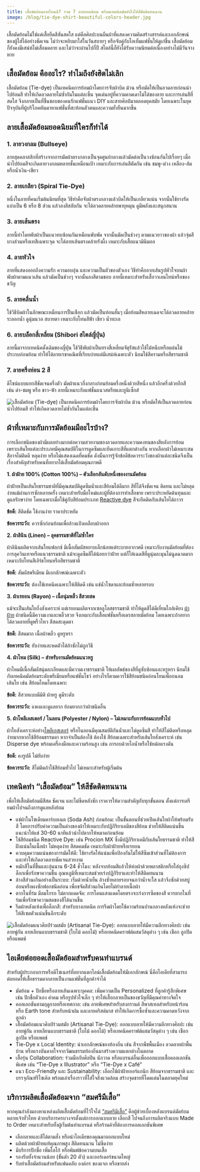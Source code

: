 ```yaml
---
title: เสื้อมัดย้อมลายไหนดี? รวม 7 ลายยอดนิยม พร้อมเทคนิคมัดยังไงให้สีชัดติดทนนาน
image: /blog/tie-dye-shirt-beautiful-colors-header.jpg
---
```


เสื้อมัดย้อมไม่ใช่แค่เสื้อยืดสีสันสดใส แต่คือศิลปะบนผืนผ้าที่แสดงความคิดสร้างสรรค์และเอกลักษณ์ของผู้ใส่ได้อย่างชัดเจน ไม่ว่าจะหยิบมาใส่ในวันสบายๆ หรือจับคู่กับไอเท็มแฟชั่นให้ดูเก๋ขึ้น เสื้อมัดย้อมก็ยังคงมีเสน่ห์ไม่เสื่อมคลาย และไม่ว่าจะผ่านไปกี่ปี สไตล์นี้ก็ยังได้รับความนิยมต่อเนื่องอย่างไม่มีวันจางหาย

## เสื้อมัดย้อม คืออะไร? ทำไมถึงยังฮิตไม่เลิก

เสื้อมัดย้อม (Tie-dye) เป็นเทคนิคการย้อมผ้าโดยการจับผ้าบิด ม้วน หรือมัดให้เป็นลวดลายก่อนนำไปย้อมสี ทำให้เกิดลวดลายไม่ซ้ำกันในแต่ละชิ้น จุดเด่นอยู่ที่ความคาดเดาไม่ได้ของลาย และการเล่นสีที่สดใส จึงกลายเป็นที่ชื่นชอบของคนรักแฟชั่นแนว DIY และสายศิลป์มาตลอดยุคสมัย โดยเฉพาะในยุคปัจจุบันที่ผู้บริโภคหันมาหาแฟชั่นที่สะท้อนตัวตนและความยั่งยืนมากขึ้น

## ลายเสื้อมัดย้อมยอดนิยมที่ใครก็ทำได้

### 1. ลายวงกลม (Bullseye)

ลายสุดคลาสสิกที่สร้างจากการมัดผ้าตรงกลางเป็นจุดศูนย์กลางแล้วมัดต่อเป็นวงซ้อนกันไปเรื่อยๆ เมื่อนำไปย้อมสีจะเกิดลายวงกลมหลายชั้นเหมือนเป้า เหมาะกับการเล่นสีตัดกัน เช่น ชมพู-ม่วง เหลือง-ส้ม หรือน้ำเงิน-เขียว

### 2. ลายเกลียว (Spiral Tie-Dye)

หนึ่งในลายที่คนเริ่มต้นนิยมที่สุด วิธีทำคือจับผ้าตรงกลางแล้วบิดให้เป็นเกลียวแน่น จากนั้นใช้ยางรัดแบ่งเป็น 6 หรือ 8 ส่วน แล้วลงสีสลับกัน จะได้ลวดลายคล้ายพายุหมุน ดูมีพลังและสนุกสนาน

### 3. ลายเส้นตรง

ลายนี้ทำโดยพับผ้าเป็นแนวทบซ้อนกันเหมือนพับพัด จากนั้นมัดเป็นช่วงๆ ตามแนวยาวของผ้า แล้วจุ่มสีบางส่วนหรือเทสีเฉพาะจุด จะได้ลายเส้นตรงคล้ายรังผึ้ง เหมาะกับเสื้อแนวมินิมอล

### 4. ลายหัวใจ

ลายที่แสดงออกถึงความรัก ความอบอุ่น และความเป็นตัวของตัวเอง วิธีทำคือลากเส้นรูปหัวใจบนผ้า พับผ้าตามแนวเส้น แล้วมัดเป็นช่วงๆ จากนั้นลงสีตามชอบ ลายนี้เหมาะสำหรับเสื้อวาเลนไทน์หรือของขวัญ

### 5. ลายคลื่นน้ำ

ใช้วิธีบิดผ้าในลักษณะเหมือนการปั้นเชือก แล้วมัดเป็นท่อนสั้นๆ เมื่อย้อมสีหลายเฉดจะได้ลวดลายคล้ายระลอกน้ำ ดูนุ่มนวล สบายตา เหมาะกับโทนสีฟ้า เขียว น้ำทะเล

### 6. ลายบล็อกสี่เหลี่ยม (Shibori สไตล์ญี่ปุ่น)

ลายนี้มาจากเทคนิคดั้งเดิมของญี่ปุ่น ใช้วิธีพับผ้าเป็นทรงสี่เหลี่ยมจัตุรัสแล้วใช้ไม้หนีบหรือแผ่นไม้ประกบก่อนย้อม ทำให้ได้ลายเรขาคณิตที่เรียบง่ายแต่มีเสน่ห์เฉพาะตัว นิยมใช้สีครามหรือสีธรรมชาติ

### 7. ลายครึ่งท่อน 2 สี

ดีไซน์แบบแยกสีชัดเจนครึ่งตัว มัดผ้าแนวกึ่งกลางก่อนย้อมครึ่งหนึ่งด้วยสีหนึ่ง แล้วอีกครึ่งด้วยอีกสี เช่น ดำ-ชมพู หรือ ขาว-ฟ้า ลายนี้เหมาะกับแฟชั่นแนวสตรีทและยูนิเซ็กส์

![เสื้อมัดย้อม (Tie-dye) เป็นเทคนิคการย้อมผ้าโดยการจับผ้าบิด ม้วน หรือมัดให้เป็นลวดลายก่อนนำไปย้อมสี ทำให้เกิดลวดลายไม่ซ้ำกันในแต่ละชิ้น](/blog/tie-dye-shirt-beautiful-colors-1.jpg)

## ผ้าที่เหมาะกับการมัดย้อมมีอะไรบ้าง?

การเลือกชนิดของผ้ามีผลอย่างมากต่อความสวยงามของลวดลายและความคงทนของสีหลังการย้อม เพราะเส้นใยแต่ละประเภทมีคุณสมบัติในการดูดซึมและยึดเกาะสีที่แตกต่างกัน หากเลือกผ้าไม่เหมาะสม สีอาจไม่ติดดี หลุดง่าย หรือไม่แสดงเฉดที่คมชัด ดังนั้นการรู้จักข้อดีข้อควรระวังของผ้าแต่ละชนิดจึงเป็นเรื่องสำคัญสำหรับคนที่อยากได้เสื้อมัดย้อมคุณภาพดี

**1. ผ้าฝ้าย 100% (Cotton 100%) – ตัวเลือกอันดับหนึ่งของงานมัดย้อม**

ผ้าฝ้ายเป็นเส้นใยธรรมชาติที่มีคุณสมบัติดูดซึมน้ำและสีย้อมได้ดีมาก สีที่ได้จึงชัดเจน ติดทน และไม่หลุดง่ายแม้ผ่านการซักหลายครั้ง เหมาะสำหรับมือใหม่และผู้ที่ต้องการทำเสื้อขาย เพราะประหยัดต้นทุนและดูแลรักษาง่าย โดยเฉพาะเมื่อใช้คู่กับสีย้อมประเภท [Reactive dye](https://www.indafix.com/product/) สีจะยึดติดกับเส้นใยได้ถาวร

**ข้อดี:** สีติดชัด ใช้งานง่าย ราคาประหยัด

**ข้อควรระวัง:** ควรซักก่อนย้อมเพื่อล้างแป้งเคลือบผ้าออก

**2. ผ้าลินิน (Linen) – ลุคธรรมชาติที่ไม่ซ้ำใคร**

ผ้าลินินผลิตจากเส้นใยแฟลกซ์ มีเนื้อสัมผัสหยาบเล็กน้อยแต่ระบายอากาศดี เหมาะกับงานมัดย้อมที่ต้องการลุควินเทจหรือแนวธรรมชาติ แม้จะดูดซึมสีได้น้อยกว่าฝ้าย แต่ก็ให้เฉดสีที่ดูนุ่มละมุนไม่ฉูดฉาดมาก เหมาะกับโทนสีเอิร์ธโทนหรือสีธรรมชาติ

**ข้อดี:** สัมผัสพรีเมียม มีเอกลักษณ์เฉพาะตัว

**ข้อควรระวัง:** ต้องใช้เทคนิคเฉพาะให้สีติดดี เช่น แช่น้ำโซดาและย้อมซ้ำหลายรอบ

**3. ผ้าเรยอน (Rayon) – เนื้อนุ่มพลิ้ว สีสวยสด**

แม้จะเป็นเส้นใยกึ่งสังเคราะห์ แต่เรยอนผลิตจากเซลลูโลสธรรมชาติ ทำให้ดูดสีได้ดีเยี่ยมใกล้เคียง [ผ้าฝ้าย](/blog/what-is-cotton) ผ้าชนิดนี้มีความเงาและพลิ้วสวย จึงเหมาะกับเสื้อแฟชั่นหรือเดรสลายมัดย้อม โดยเฉพาะถ้าอยากได้ลวดลายที่ดูพริ้วไหว สีสดสะดุดตา

**ข้อดี:** สีสดมาก เนื้อผ้าพลิ้ว ดูหรูหรา

**ข้อควรระวัง:** ยับง่ายและหดตัวได้ถ้าซักไม่ถูกวิธี

**4. ผ้าไหม (Silk) – สำหรับงานมัดย้อมแนวหรู**

ผ้าไหมมีเนื้อสัมผัสนุ่มละเอียดและมีความเงาธรรมชาติ ให้ผลลัพธ์ของสีที่ดูซับซ้อนและหรูหรา นิยมใช้กับเทคนิคมัดย้อมระดับพรีเมียมหรือแฟชั่นโชว์ อย่างไรก็ตามควรใช้สีย้อมชนิดอ่อนโยนเพื่อถนอมเส้นใย เช่น สีย้อมไหมโดยเฉพาะ

**ข้อดี:** สีสวยแบบมีมิติ ผ้าหรู ดูมีระดับ

**ข้อควรระวัง:** แพงและดูแลยาก ย้อมยากกว่าผ้าชนิดอื่น

**5. ผ้าโพลีเอสเตอร์ / ไนลอน (Polyester / Nylon) – ไม่เหมาะกับการย้อมแบบทั่วไป**

ผ้าใยสังเคราะห์อย่าง[โพลีเอสเตอร์](/blog/what-is-polyester-fabric-used-for) หรือไนลอนมีคุณสมบัติกันน้ำและไม่ดูดซึมสี ทำให้สีไม่ติดหรือหลุดง่ายมากหากใช้สีย้อมธรรมดา หากจำเป็นต้องใช้ ต้องใช้ สีย้อมเฉพาะสำหรับเส้นใยสังเคราะห์ เช่น Disperse dye พร้อมเครื่องมือและความร้อนสูง เช่น การอบด้วยไอน้ำหรือใช้หม้อแรงดัน

**ข้อดี:** คงรูปดี ไม่ยับง่าย

**ข้อควรระวัง:** สีไม่ติดถ้าใช้สีย้อมทั่วไป ไม่เหมาะสำหรับผู้เริ่มต้น

## เทคนิคทำ “เสื้อมัดย้อม” ให้สีชัดติดทนนาน

เพื่อให้เสื้อมัดย้อมมีสีสด ชัดเจน และไม่ซีดหลังซัก เราควรให้ความสำคัญกับทุกขั้นตอน ตั้งแต่การเตรียมผ้าไปจนถึงการดูแลหลังย้อม

- แช่ผ้าในโซเดียมคาร์บอเนต (Soda Ash) ก่อนย้อม: เป็นขั้นตอนที่ช่วยเปิดเส้นใยผ้าให้พร้อมรับสี โดยการปรับค่าความเป็นด่างของผ้าให้เหมาะกับปฏิกิริยาเคมีของสีย้อม ช่วยให้สีติดแน่นขึ้น แนะนำให้แช่ 30-60 นาทีแล้วนำไปตากให้หมาดก่อนย้อม
- ใช้สีย้อมชนิด Reactive Dye: เช่น Procion MX ซึ่งมีปฏิกิริยาเคมีกับเส้นใยธรรมชาติ ทำให้สีฝังแน่นในเนื้อผ้า ไม่หลุดง่าย สีสดคมชัด เหมาะกับผ้าฝ้ายหรือเรยอน
- ควบคุมความแน่นของการมัดให้ดี: ใช้ยางรัดให้แน่นเพื่อป้องกันไม่ให้สีซึมเข้าส่วนที่ไม่ต้องการ และทำให้เกิดลวดลายชัดเจนสวยงาม
- หมักสีในที่ชื้นและอุ่นนาน 6-24 ชั่วโมง: หลังจากย้อมสีแล้วให้ห่อผ้าด้วยพลาสติกหรือใส่ถุงซิปล็อกเพื่อรักษาความชื้น อุณหภูมิที่เหมาะสมช่วยเร่งปฏิกิริยาและทำให้สีติดทนนาน
- ล้างสีส่วนเกินอย่างเป็นระบบ: เริ่มด้วยน้ำเย็น ล้างซ้ำหลายรอบจนกว่าน้ำจะใส แล้วจึงซักด้วยสบู่อ่อนหรือผงซักฟอกชนิดอ่อน เพื่อขจัดสีส่วนเกินโดยไม่ทำลายเนื้อผ้า
- ตากในที่ร่ม มีลมโกรก ไม่ตากแดดจัด: การโดนแสงแดดโดยตรงจะเร่งการซีดของสี ควรตากในที่ร่มเพื่อรักษาความสดของสีได้นานขึ้น
- รีดผ้าหลังแห้งเพื่อล็อกสี: สำหรับบางเทคนิค การรีดผ้าโดยใช้ความร้อนปานกลางหลังแห้งจะช่วยให้สีเซตตัวแน่นขึ้นอีกระดับ

![เสื้อมัดย้อมแนวศิลป์ร่วมสมัย (Artisanal Tie-Dye): ออกแบบลายให้มีความลึกทางศิลปะ เช่น ลายพู่กัน ลายเลียนแบบธรรมชาติ (ใบไม้ ดอกไม้) หรือเทคนิคคราฟต์ผสมวัสดุต่าง ๆ เช่น เชือก ลูกปัด หรือแพตช์](/blog/tie-dye-shirt-beautiful-colors-2.jpg)

## ไอเดียต่อยอดเสื้อมัดย้อมสำหรับคนทำแบรนด์

สำหรับผู้ประกอบการหรือดีไซเนอร์ที่อยากแตกไลน์เสื้อมัดย้อมให้มีเอกลักษณ์ นี่คือไอเดียที่สามารถต่อยอดให้เสื้อธรรมดากลายเป็นงานแฟชั่นที่ลูกค้าจำได้

- มัดย้อม + ปักชื่อหรือลายเส้นเฉพาะบุคคล: เพิ่มความเป็น Personalized ที่ลูกค้ารู้สึกพิเศษ เช่น ปักชื่อตัวเอง คำคม หรือรูปหัวใจเล็ก ๆ ทำให้เสื้อกลายเป็นของขวัญที่มีคุณค่าทางจิตใจ
- คอลเลกชันตามฤดูกาลหรือเทศกาล: เช่น ลายพิเศษสำหรับสงกรานต์ สีพาสเทลสำหรับหน้าร้อน หรือ Earth tone สำหรับหน้าฝน และลายคริสต์มาส ทำให้เกิดการซื้อซ้ำและความคาดหวังจากลูกค้า
- เสื้อมัดย้อมแนวศิลป์ร่วมสมัย (Artisanal Tie-Dye): ออกแบบลายให้มีความลึกทางศิลปะ เช่น ลายพู่กัน ลายเลียนแบบธรรมชาติ (ใบไม้ ดอกไม้) หรือเทคนิคคราฟต์ผสมวัสดุต่าง ๆ เช่น เชือก ลูกปัด หรือแพตช์
- Tie-Dye x Local Identity: นำเอกลักษณ์ของท้องถิ่น เช่น สีจากพืชพื้นเมือง ลวดลายผ้าพื้นบ้าน หรือแรงบันดาลใจจากวัฒนธรรมท้องถิ่นมาสร้างความแตกต่างในตลาด
- เสื้อรุ่น Collaboration: ร่วมมือกับศิลปิน นักวาด หรือแบรนด์อื่นเพื่อออกแบบเสื้อคอลเลกชันพิเศษ เช่น “Tie-Dye x Illustrator” หรือ “Tie-Dye x Café”
- แนว Eco-Friendly และ Sustainability: เลือกใช้ผ้าฝ้ายออร์แกนิก สีย้อมจากธรรมชาติ และบรรจุภัณฑ์รีไซเคิล พร้อมเล่าเรื่องราวที่ใส่ใจสิ่งแวดล้อม สร้างจุดขายที่โดดเด่นในตลาดยุคใหม่

## บริการผลิตเสื้อมัดย้อมจาก “สมศรีมีเสื้อ”

หากคุณกำลังมองหาแหล่งผลิตเสื้อมัดย้อมที่ไว้ใจได้ [“สมศรีมีเสื้อ”](/) คือผู้ช่วยเบื้องหลังแบรนด์มัดย้อมหลายเจ้าทั่วไทย ด้วยบริการครบวงจรตั้งแต่การออกแบบลาย เลือกสี ไปจนถึงการผลิตจริงแบบ Made to Order เหมาะสำหรับทั้งผู้เริ่มต้นทำแบรนด์ หรือร้านค้าที่ต้องการคอลเลกชันพิเศษ

- เลือกลายและสีได้ตามสั่ง หรือนำไอเดียของคุณมาออกแบบใหม่
- ผลิตด้วยผ้าฝ้ายแท้คุณภาพสูง สีติดทนนาน ไม่ซีดง่าย
- มีบริการปักชื่อ เพิ่มโลโก้ หรือพิมพ์ข้อความบนเสื้อ
- รองรับทั้งจำนวนน้อย (ขั้นต่ำ 20 ตัว) และออร์เดอร์ขนาดใหญ่
- รับทำเสื้อมัดย้อมสำหรับแฟนคลับ องค์กร ของแจก หรือขายส่ง
